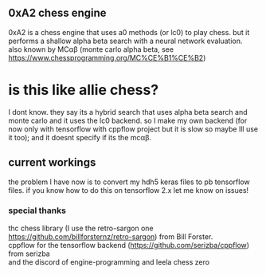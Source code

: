 ## 0xA2 chess engine ##

0xA2 is a chess engine that uses a0 methods (or lc0) to play chess. but it performs a shallow alpha beta search with a neural network evaluation.             
also known by MCαβ (monte carlo alpha beta, see https://www.chessprogramming.org/MC%CE%B1%CE%B2)

# is this like allie chess? #
I dont know. they say its a hybrid search that uses alpha beta search and monte carlo and it uses the lc0 backend. so I make my own backend (for now only with tensorflow with cppflow project but it is slow so maybe Ill use it too); and it doesnt specify if its the mcαβ.

## current workings ##
the problem I have now is to convert my hdh5 keras files to pb tensorflow files. if you know how to do this on tensorflow 2.x let me know on issues!

### special thanks ###
thc chess library (I use the retro-sargon one https://github.com/billforsternz/retro-sargon) from Bill Forster.              
cppflow for the tensorflow backend (https://github.com/serizba/cppflow) from serizba             
and the discord of engine-programming and leela chess zero
